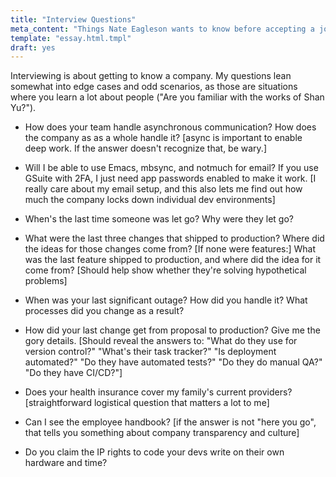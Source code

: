 ```yaml
---
title: "Interview Questions"
meta_content: "Things Nate Eagleson wants to know before accepting a job offer."
template: "essay.html.tmpl"
draft: yes
---
```


Interviewing is about getting to know a company. My questions lean somewhat
into edge cases and odd scenarios, as those are situations where you learn a
lot about people ("Are you familiar with the works of Shan Yu?").

* How does your team handle asynchronous communication? How does the company as
  as a whole handle it? [async is important to enable deep work. If the answer
  doesn't recognize that, be wary.]

* Will I be able to use Emacs, mbsync, and notmuch for email? If you use GSuite
  with 2FA, I just need app passwords enabled to make it work. [I really care
  about my email setup, and this also lets me find out how much the company
  locks down individual dev environments]

* When's the last time someone was let go? Why were they let go?

* What were the last three changes that shipped to production? Where did the
  ideas for those changes come from? [If none were features:] What was the last
  feature shipped to production, and where did the idea for it come
  from? [Should help show whether they're solving hypothetical problems]

* When was your last significant outage? How did you handle it? What processes
  did you change as a result?

* How did your last change get from proposal to production? Give me the gory
  details. [Should reveal the answers to: "What do they use for version
  control?" "What's their task tracker?" "Is deployment automated?" "Do they
  have automated tests?" "Do they do manual QA?" "Do they have CI/CD?"]

* Does your health insurance cover my family's current providers?
  [straightforward logistical question that matters a lot to me]

* Can I see the employee handbook? [if the answer is not "here you go", that
  tells you something about company transparency and culture]

* Do you claim the IP rights to code your devs write on their own hardware and
  time?
